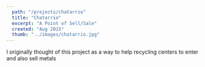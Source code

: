 ```yaml
---
  path: "/projects/chatarrio"
  title: "Chatarrio"
  excerpt: "A Point of Sell/Sale"
  created: "Aug 2015"
  thumb: "../images/chatarrio.jpg"
---
```


I originally thought of this project as a way to help recycling centers to enter and also sell metals

